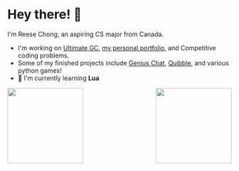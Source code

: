 # Hey there! 👋
I'm Reese Chong, an aspiring CS major from Canada.

- I'm working on [Ultimate GC](https://github.com/r-chong/ultimate-chat), [my personal portfolio](/), and Competitive coding problems.
- Some of my finished projects include [Genius Chat](https://github.com/r-chong/chat), [Quibble](https://github.com/mh-anwar/quibble), and various python games!
- 🌱 I'm currently learning **Lua**

 [<img align="left" src="https://github-readme-stats.vercel.app/api?username=r-chong&show_icons=true&count_private=true&hide_border=true&theme=github_dark" height="170" />](#)
 [<img align="right" src="https://github-readme-stats.vercel.app/api/top-langs/?username=r-chong&hide_border=true&layout=compact&theme=github_dark" height="170" />](#)
